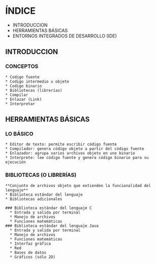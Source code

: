 # ÍNDICE
  * INTRODUCCION
  * HERRAMIENTAS BÁSICAS
  * ENTORNOS INTEGRADOS DE DESARROLLO (IDE)

## INTRODUCCION
  ### CONCEPTOS
    * Codigo fuente
    * Codigo intermedio u objeto
    * Codigo binario
    * Bibliotecas (librerías)
    * Compilar
    * Enlazar (Link)
    * Interpretar

## HERRAMIENTAS BÁSICAS
  ### LO BÁSICO
    * Editor de texto: permite escribir código fuente
    * Compilador: genera código objeto a partir del código fuente
    * Enlazador: agrupa varios archivos objeto en uno binario
    * Interprete: lee código fuente y genera código binario para su ejecución
    
  ### BIBLIOTECAS (O LIBRERÍAS)
    **Conjunto de archivos objeto que extienden la funcionalidad del lenguaje**
    * Biblioteca estándar del lenguaje
    * Bibliotecas adicionales
  
    ### Biblioteca estándar del lenguaje C
      * Entrada y salida por terminal
      * Manejo de archivos
      * Funciones matemáticas
    ### Biblioteca estándar del lenguaje Java
      * Entrada y salida por terminal
      * Manejo de archivos
      * Funciones matemáticas
      * Interfaz gráfica
      * Red
      * Bases de datos
      * Gráficos (sólo 2D)
    
